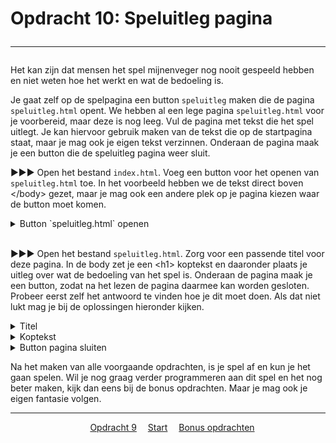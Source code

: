 # Opdracht 10: Speluitleg pagina<hr>

Het kan zijn dat mensen het spel mijnenveger nog nooit gespeeld hebben en niet weten hoe het werkt en wat de bedoeling is.

Je gaat zelf op de spelpagina een button `speluitleg` maken die de pagina `speluitleg.html` opent. We hebben al een lege pagina `speluitleg.html` voor je voorbereid, maar deze is nog leeg. Vul de pagina met tekst die het spel uitlegt. Je kan hiervoor gebruik maken van de tekst die op de startpagina staat, maar je mag ook je eigen tekst verzinnen. Onderaan de pagina maak je een button die de speluitleg pagina weer sluit.

▶▶▶ Open het bestand `index.html`. Voeg een button voor het openen van `speluitleg.html` toe. In het voorbeeld hebben we de tekst direct boven &lt;/body&gt; gezet, maar je mag ook een andere plek op je pagina kiezen waar de button moet komen.

<details>
<summary>Button `speluitleg.html` openen</summary>
Onderstaande button opent de speluitleg pagina in een nieuw venster.
>&lt;form action="speluitleg.html" method="get" target="_blank"&gt;  
&emsp;&lt;button type="submit"&gt;Speluitleg&lt;/button&gt;  
&lt;/form&gt;  
</details>
<br>


▶▶▶ Open het bestand `speluitleg.html`. Zorg voor een passende titel voor deze pagina. In de body zet je een &lt;h1&gt; koptekst en daaronder plaats je uitleg over wat de bedoeling van het spel is. Onderaan de pagina maak je een button, zodat na het lezen de pagina daarmee kan worden gesloten. Probeer eerst zelf het antwoord te vinden hoe je dit moet doen. Als dat niet lukt mag je bij de oplossingen hieronder kijken.

<details>
<summary>Titel</summary>
Zoek de regel met &lt;title&gt; &lt;/title&gt; en geef de pagina een goede titel.
>&lt;title&gt;Mijnenveger speluitleg&lt;/title&gt;
</details>

<details>
<summary>Koptekst</summary>
De koptekst moet in de body (tussen &lt;body&gt; en &lt;/body&gt;) komen.
>&lt;h1&gt;Mijnenveger speluitleg&lt;/h1&gt;
</details>

<details>
<summary>Button pagina sluiten</summary>
Onderstaande button sluit de pagina.
>&lt;input type="button" value="Sluit deze pagina" onclick="self.close()"&gt;  
</details>

Na het maken van alle voorgaande opdrachten, is je spel af en kun je het gaan spelen. Wil je nog graag verder programmeren aan dit spel en het nog beter maken, kijk dan eens bij de bonus opdrachten. Maar je mag ook je eigen fantasie volgen.

<hr>
<center>
&emsp;<a href="./mijnenveger-opdracht9.md">Opdracht 9</a>
&emsp;<a href="./Instructies.md">Start</a> 
&emsp;<a href="./mijnenveger-bonus.md">Bonus opdrachten</a>
</center>


